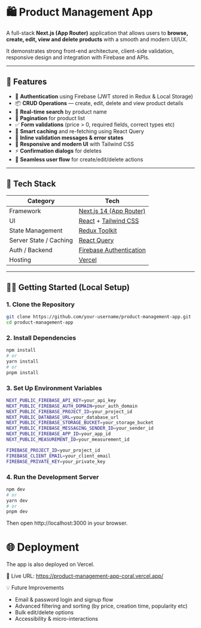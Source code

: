 # 🛍️ Product Management App

A full-stack **Next.js (App Router)** application that allows users to **browse, create, edit, view and delete products** with a smooth and modern UI/UX.

It demonstrates strong front-end architecture, client-side validation, responsive design and integration with Firebase and APIs.

---

## 🚀 Features

- 🔐 **Authentication** using Firebase (JWT stored in Redux & Local Storage)
- 📦 **CRUD Operations** — create, edit, delete and view product details
- 🔎 **Real-time search** by product name
- 🧮 **Pagination** for product list
- ✅ **Form validations** (price > 0, required fields, correct types etc)
- 💾 **Smart caching** and re-fetching using React Query
- 💬 **Inline validation messages & error states**
- 🧭 **Responsive and modern UI** with Tailwind CSS
- ⚡ **Confirmation dialogs** for deletes
- 🔄 **Seamless user flow** for create/edit/delete actions

---

## 🧰 Tech Stack

| Category | Tech |
|-----------|------|
| Framework | [Next.js 14 (App Router)](https://nextjs.org/docs) |
| UI | [React](https://react.dev/) + [Tailwind CSS](https://tailwindcss.com/) |
| State Management | [Redux Toolkit](https://redux-toolkit.js.org/) |
| Server State / Caching | [React Query](https://tanstack.com/query/latest) |
| Auth / Backend | [Firebase Authentication](https://firebase.google.com/docs/auth) |
| Hosting | [Vercel](https://vercel.com/) |

---

## 🧑‍💻 Getting Started (Local Setup)

### 1. Clone the Repository

```bash
git clone https://github.com/your-username/product-management-app.git
cd product-management-app

```

### 2. Install Dependencies

```bash
npm install
# or
yarn install
# or
pnpm install

```

### 3. Set Up Environment Variables

```bash
NEXT_PUBLIC_FIREBASE_API_KEY=your_api_key
NEXT_PUBLIC_FIREBASE_AUTH_DOMAIN=your_auth_domain
NEXT_PUBLIC_FIREBASE_PROJECT_ID=your_project_id
NEXT_PUBLIC_DATABASE_URL=your_database_url
NEXT_PUBLIC_FIREBASE_STORAGE_BUCKET=your_storage_bucket
NEXT_PUBLIC_FIREBASE_MESSAGING_SENDER_ID=your_sender_id
NEXT_PUBLIC_FIREBASE_APP_ID=your_app_id
NEXT_PUBLIC_MEASUREMENT_ID=your_measurement_id

FIREBASE_PROJECT_ID=your_project_id
FIREBASE_CLIENT_EMAIL=your_client_email
FIREBASE_PRIVATE_KEY=your_private_key
```

### 4. Run the Development Server

```bash
npm dev
# or
yarn dev
# or
pnpm dev

```

Then open http://localhost:3000 in your browser.

# 🌐 Deployment

The app is also deployed on Vercel.

🔗 Live URL: https://product-management-app-coral.vercel.app/


💡 Future Improvements

- Email & password login and signup flow
- Advanced filtering and sorting (by price, creation time, popularity etc)
- Bulk edit/delete options
- Accessibility & micro-interactions

